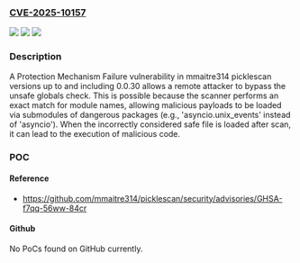### [CVE-2025-10157](https://cve.mitre.org/cgi-bin/cvename.cgi?name=CVE-2025-10157)
![](https://img.shields.io/static/v1?label=Product&message=picklescan&color=blue)
![](https://img.shields.io/static/v1?label=Version&message=0%20&color=brightgreen)
![](https://img.shields.io/static/v1?label=Vulnerability&message=CWE-693%20-%20Protection%20Mechanism%20Failure&color=brightgreen)

### Description

A Protection Mechanism Failure vulnerability in mmaitre314 picklescan versions up to and including 0.0.30 allows a remote attacker to bypass the unsafe globals check. This is possible because the scanner performs an exact match for module names, allowing malicious payloads to be loaded via submodules of dangerous packages (e.g., 'asyncio.unix_events' instead of 'asyncio'). When the incorrectly considered safe file is loaded after scan, it can lead to the execution of malicious code.

### POC

#### Reference
- https://github.com/mmaitre314/picklescan/security/advisories/GHSA-f7qq-56ww-84cr

#### Github
No PoCs found on GitHub currently.

